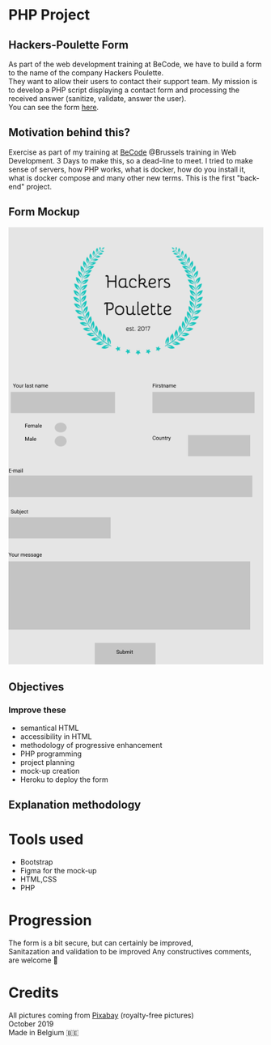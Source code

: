 # PHP Project 
## Hackers-Poulette Form
As part of the web development training at BeCode, we have to build a form to the name of the company Hackers Poulette. <br> They want to allow their users to contact their support team. My mission is to develop a PHP script displaying a contact form and processing the received answer (sanitize, validate, answer the user).<br>
You can see the form [here](http://hackers-poulettess.herokuapp.com/index.php).

## Motivation behind this?
Exercise as part of my training at [BeCode](https://www.becode.org/) @Brussels training in Web Development. 3 Days to make this, so a dead-line to meet. I tried to make sense of servers, how PHP works, what is docker, how do you install it, what is docker compose and many other new terms. This is the first "back-end" project.

## Form Mockup
![logo](assets/img/hackers-poulette-mockup-big.png)


## Objectives
### Improve these
- semantical HTML
- accessibility in HTML
- methodology of progressive enhancement
- PHP programming
- project planning
- mock-up creation
- Heroku to deploy the form



## Explanation methodology

# Tools used
- Bootstrap
- Figma for the mock-up
- HTML,CSS
- PHP

# Progression
The form is a bit secure, but can certainly be improved, <br>
Sanitazation and validation to be improved
Any constructives comments, are welcome 👋

# Credits 
All pictures coming from [Pixabay](https://pixabay.com/fr/) (royalty-free pictures) <br>
October 2019 <br>
Made in Belgium 🇧🇪


